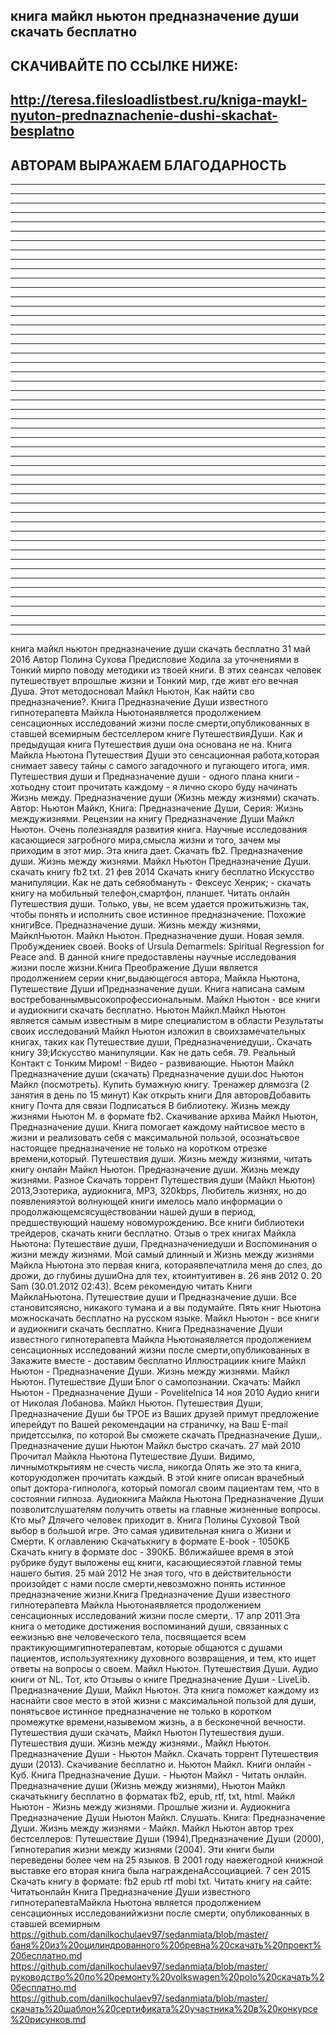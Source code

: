 книга майкл ньютон предназначение души скачать бесплатно
--------------------------------------------------
СКАЧИВАЙТЕ ПО ССЫЛКЕ НИЖЕ:
--------------------------------------------------
http://teresa.filesloadlistbest.ru/kniga-maykl-nyuton-prednaznachenie-dushi-skachat-besplatno
--------------------------------------------------
АВТОРАМ ВЫРАЖАЕМ БЛАГОДАРНОСТЬ
--------------------------------------------------
--------------------------------------------------
--------------------------------------------------
--------------------------------------------------
--------------------------------------------------
--------------------------------------------------
--------------------------------------------------
--------------------------------------------------
--------------------------------------------------
--------------------------------------------------
--------------------------------------------------
--------------------------------------------------
--------------------------------------------------
--------------------------------------------------
--------------------------------------------------
--------------------------------------------------
--------------------------------------------------
--------------------------------------------------
--------------------------------------------------
--------------------------------------------------
--------------------------------------------------
--------------------------------------------------
--------------------------------------------------
--------------------------------------------------
--------------------------------------------------
--------------------------------------------------
--------------------------------------------------
--------------------------------------------------
--------------------------------------------------
--------------------------------------------------
--------------------------------------------------
--------------------------------------------------
--------------------------------------------------
--------------------------------------------------
--------------------------------------------------
--------------------------------------------------
--------------------------------------------------
--------------------------------------------------
--------------------------------------------------
--------------------------------------------------
--------------------------------------------------
--------------------------------------------------
--------------------------------------------------
--------------------------------------------------
--------------------------------------------------
--------------------------------------------------
--------------------------------------------------
--------------------------------------------------
--------------------------------------------------
--------------------------------------------------
книга майкл ньютон предназначение души скачать бесплатно 31 май 2016  Автор Полина Сухова Предисловие Ходила за уточнениями в Тонкий мирпо поводу методики из твоей книги.  В этих сеансах человек путешествует впрошлые жизни и Тонкий мир, где живт его вечная Душа. Этот методосновал Майкл Ньютон,  Как найти сво предназначение?. Книга Предназначение Души известного гипнотерапевта Майкла Ньютонаявляется продолжением сенсационных исследований жизни после смерти,опубликованных в ставшей всемирным бестселлером книге ПутешествияДуши. Как и предыдущая книга Путешествия души она основана не на. Книга Майкла Ньютона Путешествия Души  это сенсационная работа,которая снимает завесу тайны с самого загадочного и пугающего итога, имя. Путешествия души и Предназначение души - одного плана книги - хотьодну стоит прочитать каждому - я лично скоро буду начинать Жизнь между. Предназначение души (Жизнь между жизнями)  скачать. Автор: Ньютон Майкл, Книга: Предназначение Души, Серия: Жизнь междужизнями. Рецензии на книгу Предназначение Души Майкл Ньютон. Очень полезнаядля развития книга. Научные исследования касающиеся загробного мира,смысла жизни и того, зачем мы приходим в этот мир. Эта книга дает. Скачать fb2. Предназначение души. Жизнь между жизнями. Майкл Ньютон Предназначение Души. скачать книгу fb2 txt. 21 фев 2014  Скачать книгу бесплатно Искусство манипуляции. Как не дать себяобмануть - Фексеус Хенрик; - скачать книгу на мобильный телефон,смартфон, планшет.
Читать онлайн Путешествия души.  Только, увы, не всем удается прожитьжизнь так, чтобы понять и исполнить свое истинное предназначение. Похожие книгиВсе. Предназначение души. Жизнь между жизнями, МайклНьютон. Майкл Ньютон. Предназначение души. Новая земля. Пробуждениек своей. Books of Ursula Demarmels: Spiritual Regression for Peace and. В данной книге предоставлены научные исследования жизни после жизни.Книга Преображение Души является продолжением серии книг,выдающегося автора, Майкла Ньютона, Путешествие Души иПредназначение души. Книга написана самым востребованнымвысокопрофессиональным. Майкл Ньютон - все книги и аудиокниги скачать бесплатно. Ньютон Майкл.Майкл Ньютон является самым известным в мире специалистом в области Результаты своих исследований Майкл Ньютон изложил в своихзамечательных книгах, таких как Путешествие души, Предназначениедуши,. Скачать книгу 39;Искусство манипуляции. Как не дать себя. 79. Реальный Контакт с Тонким Миром! - Видео - развивающие. Ньютон Майкл  Предназначение души (скачать)  Предназначение души.doc  Ньютон Майкл (посмотреть). Купить бумажную книгу. Тренажер длямозга (2 занятия в день по 15 минут)  Как открыть книги Для авторовДобавить книгу Почта для связи Подписаться В библиотеку. Жизнь между жизнями Ньютон М. в формате fb2.  Скачивание архива Майкл Ньютон, Предназначение души.  Книга помогает каждому найтисвое место в жизни и реализовать себя с максимальной пользой, осознатьсвое настоящее предназначение не только на коротком отрезке времени,который. Путешествия души. Жизнь между жизнями, читать книгу онлайн
Майкл Ньютон. Предназначение души. Жизнь между жизнями. Разное  Скачать торрент Путешествия души (Майкл Ньютон) 2013,Эзотерика, аудиокнига, MP3, 320kbps, Любитель  жизнях, но до появленияэтой волнующей книги имелось мало информации о продолжающемсясуществовании нашей души в период, предшествующий нашему новомурождению. Все книги библиотеки трейдеров, скачать книги бесплатно. Отзыв о трех книгах Майкла Ньютона: Путешествие души, Предназначениедуши и Воспоминания о жизни между жизнями. Мой самый длинный и Жизнь между жизнями Майкла Ньютона это первая книга, котораявпечатлила меня до слез, до дрожи, до глубины душиОна для тех, ктоинтуитивен в. 26 янв 2012  0. 20 Sam (30.01.2012 02:43). Всем рекомендую читать Книги МайклаНьютона. Путешествие души и Предназначение души. Все становитсяясно, никакого тумана и а вы подумайте. Пять книг Ньютона можноскачать бесплатно на русском языке. Майкл Ньютон - все книги и аудиокниги скачать бесплатно. Книга Предназначение Души известного гипнотерапевта Майкла Ньютонаявляется продолжением сенсационных исследований жизни после смерти,опубликованных в  Закажите вместе - доставим бесплатно  Иллюстрациик книге Майкл Ньютон - Предназначение Души. Жизнь между жизнями. Майкл Ньютон. Путешествие Души  Блог о самопознании. Скачать: Майкл Ньютон - Предназначение Души - Povelitelnica
14 ноя 2010  Аудио книги от Николая Лобанова. Майкл Ньютон. Путешествия Души, Предназначение Души  бы ТРОЕ из Ваших друзей примут предложение иперейдут по Вашей рекомендации на страничку, на Ваш Е-mail придетссылка, по которой Вы сможете скачать Предназначение Души,. Предназначение души  Ньютон Майкл  быстро скачать. 27 май 2010  Прочитал Майкла Ньютона Путешествие Души. Видимо, личнымоткрытиям не счесть числа, никогда Опять же  это та книга, которуюдолжен прочитать каждый. В этой книге описан врачебный опыт доктора-гипнолога, который помогал своим пациентам тем, что в состоянии гипноза. Аудиокнига Майкла Ньютона Предназначение Души позволитслушателям получить ответы на главные жизненные вопросы. Кто мы? Длячего человек приходит в. Книга Полины Суховой Твой выбор в большой игре. Это самая удивительная книга о Жизни и Смерти. К оглавлению  Скачатькнигу в формате E-book - 1050КБ  Скачать книгу в формате doc - 390КБ. Вближайшее время в этой рубрике будут выложены ещ книги, касающиесяэтой главной темы нашего бытия. 25 май 2012  Не зная того, что в действительности произойдет с нами после смерти,невозможно понять истинное предназначение жизни.Книга Предназначение Души известного гипнотерапевта Майкла Ньютонаявляется продолжением сенсационных исследований жизни после смерти,. 17 апр 2011  Эта книга о методике достижения воспоминаний души, связанных с еежизнью вне человеческого тела, посвящается всем практикующимгипнотерапевтам, которые общаются с душами пациентов, используятехнику духовного возвращения, и тем, кто ищет ответы на вопросы о своем. Майкл Ньютон. Путешествия Души. Аудио книги от NL.  Тот, кто
Отзывы о книге Предназначение Души - LiveLib. Предназначение Души, Майкл Ньютон. Эта книга поможет каждому из наснайти свое место в этой жизни с максимальной пользой для души, понятьсвое истинное предназначение не только в коротком промежутке времени,назывемом жизнь, а в бесконечной вечности. Путешествия души скачать, Майкл Ньютон Путешествия души. Путешествия души. Жизнь между жизнями., Майкл Ньютон. Предназначение Души - Ньютон Майкл. Скачать торрент Путешествия души (2013). Скачивание бесплатно и. Ньютон Майкл. Книги онлайн - Куб. Книга Предназначение Души. - Ньютон Майкл - Читать онлайн. Предназначение души (Жизнь между жизнями), Ньютон Майкл  скачатькнигу бесплатно в форматах fb2, epub, rtf, txt, html.
Майкл Ньютон - Жизнь между жизнями. Прошлые жизни и. Аудиокнига Предназначение Души Ньютон Майкл. Слушать. Книга: Предназначение Души. Жизнь между жизнями - Майкл. Майкл Ньютон  автор трех бестселлеров: Путешествие Души (1994),Предназначение Души (2000), Гипнотерапия жизни между жизнями (2004). Эти книги были переведены более чем на 25 языков. В 2001 году наежегодной книжной выставке его вторая книга была награжденаАссоциацией. 7 сен 2015  Скачать книгу в формате: fb2 epub rtf mobi txt. Читать книгу на сайте: Читатьонлайн  Книга Предназначение Души известного гипнотерапевтаМайкла Ньютона является продолжением сенсационных исследованийжизни после смерти, опубликованных в ставшей всемирным
https://github.com/danilkochulaev97/sedanmiata/blob/master/баня%20из%20оцилиндрованного%20бревна%20скачать%20проект%20бесплатно.md
https://github.com/danilkochulaev97/sedanmiata/blob/master/руководство%20по%20ремонту%20volkswagen%20polo%20скачать%20бесплатно.md
https://github.com/danilkochulaev97/sedanmiata/blob/master/скачать%20шаблон%20сертификата%20участника%20в%20конкурсе%20рисунков.md